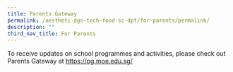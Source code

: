 ```yaml
---
title: Parents Gateway
permalink: /aestheti-dgn-tech-food-sc-dpt/for-parents/permalink/
description: ""
third_nav_title: For Parents
---
```

To receive updates on school programmes and activities, please check out Parents Gateway at https://pg.moe.edu.sg/